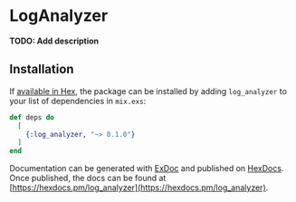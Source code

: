 # LogAnalyzer

**TODO: Add description**

## Installation

If [available in Hex](https://hex.pm/docs/publish), the package can be installed
by adding `log_analyzer` to your list of dependencies in `mix.exs`:

```elixir
def deps do
  [
    {:log_analyzer, "~> 0.1.0"}
  ]
end
```

Documentation can be generated with [ExDoc](https://github.com/elixir-lang/ex_doc)
and published on [HexDocs](https://hexdocs.pm). Once published, the docs can
be found at [https://hexdocs.pm/log_analyzer](https://hexdocs.pm/log_analyzer).

